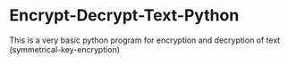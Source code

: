 # Encrypt-Decrypt-Text-Python
This is a very basic python program for encryption and decryption of text (symmetrical-key-encryption)
